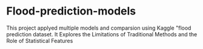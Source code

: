 # Flood-prediction-models
This project applyed multiple models and comparsion using Kaggle "flood prediction dataset. It Explores the Limitations of Traditional Methods and the Role of Statistical Features
